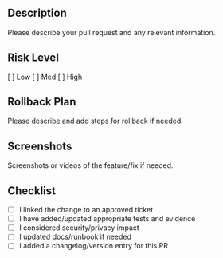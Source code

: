 Description
-----------
Please describe your pull request and any relevant information.

Risk Level
-----------
 [ ] Low [ ] Med [ ] High

Rollback Plan
-----------
Please describe and add steps for rollback if needed. 

Screenshots
-----------
Screenshots or videos of the feature/fix if needed.

<!-- SOC2_CHECKLIST_START -->
Checklist
-----------
<!--- Go over all the following points, and put an `x` in all the boxes that apply. -->
- [ ] I linked the change to an approved ticket
- [ ] I have added/updated appropriate tests and evidence
- [ ] I considered security/privacy impact
- [ ] I updated docs/runbook if needed
- [ ] I added a changelog/version entry for this PR
<!-- SOC2_CHECKLIST_END -->
